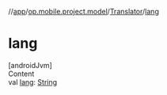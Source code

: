 //[app](../../../index.md)/[op.mobile.project.model](../index.md)/[Translator](index.md)/[lang](lang.md)



# lang  
[androidJvm]  
Content  
val [lang](lang.md): [String](https://kotlinlang.org/api/latest/jvm/stdlib/kotlin/-string/index.html)  



